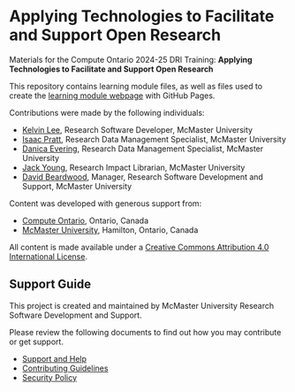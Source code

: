 # Applying Technologies to Facilitate and Support Open Research

Materials for the Compute Ontario 2024-25 DRI Training: **Applying Technologies to Facilitate and Support Open Research** 

This repository contains learning module files, as well as files used to create the [learning module webpage](https://mcmasterrs.github.io/lm_CO2025-DRI-Training-Materials) with GitHub Pages.  

Contributions were made by the following individuals: 
- [Kelvin Lee](https://orcid.org/0009-0000-7340-3204), Research Software Developer, McMaster University
- [Isaac Pratt](https://orcid.org/0000-0001-7839-3922), Research Data Management Specialist, McMaster University
- [Danica Evering](https://orcid.org/0000-0001-6326-7659), Research Data Management Specialist, McMaster University
- [Jack Young](https://orcid.org/0000-0003-4626-0409), Research Impact Librarian, McMaster University
- [David Beardwood](https://orcid.org/0009-0009-2885-460X), Manager, Research Software Development and Support, McMaster University

Content was developed with generous support from:
- [Compute Ontario](https://www.computeontario.ca/), Ontario, Canada
- [McMaster University](https://www.mcmaster.ca/), Hamilton, Ontario, Canada

All content is made available under a [Creative Commons Attribution 4.0 International License](https://creativecommons.org/licenses/by/4.0/).  

## Support Guide

This project is created and maintained by McMaster University Research Software Development and Support.  

Please review the following documents to find out how you may contribute or get support.  
- [Support and Help](https://github.com/McMasterRS/.github/blob/main/SUPPORT.md)
- [Contributing Guidelines](https://github.com/McMasterRS/.github/blob/main/CONTRIBUTING.md)
- [Security Policy](https://github.com/McMasterRS/.github/blob/main/SECURITY.md)
